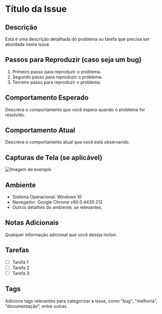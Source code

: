 # Título da Issue

## Descrição

Esta é uma descrição detalhada do problema ou tarefa que precisa ser abordada nesta issue.

## Passos para Reproduzir (caso seja um bug)

1. Primeiro passo para reproduzir o problema.
2. Segundo passo para reproduzir o problema.
3. Terceiro passo para reproduzir o problema.

## Comportamento Esperado

Descreva o comportamento que você espera quando o problema for resolvido.

## Comportamento Atual

Descreva o comportamento atual que você está observando.

## Capturas de Tela (se aplicável)

![Imagem de exemplo](caminho/para/imagem.png)

## Ambiente

- Sistema Operacional: Windows 10
- Navegador: Google Chrome v90.0.4430.212
- Outros detalhes do ambiente, se relevantes.

## Notas Adicionais

Qualquer informação adicional que você deseja incluir.

## Tarefas

- [ ] Tarefa 1
- [ ] Tarefa 2
- [ ] Tarefa 3

## Tags

Adicione tags relevantes para categorizar a issue, como "bug", "melhoria", "documentação", entre outras.

